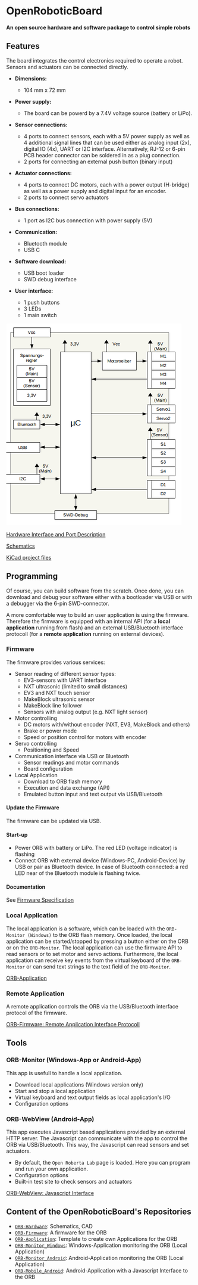 # OpenRoboticBoard
**An open source hardware and software package to control simple robots**

## Features

The board integrates the control electronics required to operate a robot. Sensors and actuators can be connected directly.

* **Dimensions:**
  * 104 mm x 72 mm

* **Power supply:**
  * The board can be powerd by a 7.4V voltage source (battery or LiPo).

* **Sensor connections:**
  * 4 ports to connect sensors, each with a 5V power supply as well as 4 additional signal lines that can be used either as analog input (2x), digital IO (4x), UART or I2C interface. Alternatively, RJ-12 or 6-pin PCB header connector can be soldered in as a plug connection.
  * 2 ports for connecting an external push button (binary input)

* **Actuator connections:**
  * 4 ports to connect DC motors, each with a power output (H-bridge) as well as a power supply and digital input for an encoder.
  * 2 ports to connect servo actuators

* **Bus connections:**
  * 1 port as I2C bus connection with power supply (5V)

* **Communication:**
  * Bluetooth module
  * USB C

* **Software download:**
  * USB boot loader
  * SWD debug interface

* **User interface:**
  * 1 push buttons
  * 3 LEDs
  * 1 main switch

![Board Overview](https://github.com/ThBreuer/ORB-Hardware/blob/main/Ver-01.xx/Doc/Hardware-Overview.png)

[Hardware Interface and Port Description](https://github.com/ThBreuer/ORB-Hardware/blob/main/Ver-01.xx/Doc/Hardware-InterfaceSpezification.pdf)

[Schematics](https://github.com/ThBreuer/ORB-Hardware/blob/main/Ver-01.xx/Doc/Schematics.pdf)

[KiCad project files](https://github.com/ThBreuer/ORB-Hardware/blob/main/Ver-01.xx/KiCad)

## Programming
Of course, you can build software from the scratch. Once done, you can download and debug your software either with a bootloader via USB or with a debugger via the 6-pin SWD-connector.

A more comfortable way to build an user application is using the firmware. Therefore the firmware is equipped with an internal API (for a **local application** running from flash) and an external USB/Bluetooth interface protocoll (for a **remote application** running on external devices).

### Firmware
The firmware provides various services:
* Sensor reading of different sensor types:
  * EV3-sensors with UART interface
  * NXT ultrasonic (limited to small distances)
  * EV3 and NXT touch sensor
  * MakeBlock ultrasonic sensor
  * MakeBlock line follower
  * Sensors with analog output (e.g. NXT light sensor)
* Motor controlling 
  * DC motors with/without encoder (NXT, EV3, MakeBlock and others)
  * Brake or power mode
  * Speed or position control for motors with encoder
* Servo controlling
  * Positioning and Speed
* Communication interface via USB or Bluetooth
  * Sensor readings and motor commands
  * Board configuration
* Local Application
  * Download to ORB flash memory
  * Execution and data exchange (API)
  * Emulated button input and text output via USB/Bluetooth

#### Update the Firmware
The firmware can be updated via USB.

#### Start-up
* Power ORB with battery or LiPo. The red LED (voltage indicator) is flashing
* Connect ORB with external device (Windows-PC, Android-Device) by USB or pair as Bluetooth device. In case of Bluetooth connected: a red LED near of the Bluetooth module is flashing twice.

#### Documentation
See [Firmware Specification](https://github.com/ThBreuer/ORB-Firmware/blob/main/Doc/Firmware-Specification.pdf)

### Local Application
The local application is a software, which can be loaded with the `ORB-Monitor (Windows)` to the ORB flash memory. Once loaded, the local application can be started/stopped by pressing a button either on the ORB or on the `ORB-Monitor`.
The local application can use the firmware API to read sensors or to set motor and servo actions. Furthermore, the local application can receive key events from the virtual keyboard of the `ORB-Monitor` or can send text strings to the text field of the `ORB-Monitor`.

[ORB-Application](https://github.com/ThBreuer/ORB-Application)

### Remote Application
A remote application controls the ORB via the USB/Bluetooth interface protocol of the firmware. 

[ORB-Firmware: Remote Application Interface Protocoll](https://github.com/ThBreuer/ORB-Firmware/blob/main/Doc/Firmware-RemoteInterfaceProtocol.pdf)

## Tools

### ORB-Monitor (Windows-App or Android-App)
This app is usefull to handle a local application.

* Download local applications (Windows version only)
* Start and stop a local application
* Virtual keyboard and text output fields as local application's I/O 
* Configuration options

### ORB-WebView (Android-App)
This app executes Javascript based applications provided by an external HTTP server. The Javascript can communicate with the app to control the ORB via USB/Bluetooth. This way, the Javascript can read sensors and set actuators.

* By default, the `Open Roberta Lab` page is loaded. Here you can program and run your own application.
* Configuration options
* Built-in test site to check sensors and actuators

[ORB-WebView: Javascript Interface](https://github.com/ThBreuer/ORB-Mobile_Android/blob/main/Doc/JavascriptInterface.pdf)

## Content of the OpenRoboticBoard's Repositories

* [`ORB-Hardware`](https://github.com/ThBreuer/ORB-Hardware): Schematics, CAD
* [`ORB-Firmware`](https://github.com/ThBreuer/ORB-Firmware): A firmware for the ORB
* [`ORB-Application`](https://github.com/ThBreuer/ORB-Application): Template to create own Applications for the ORB
* [`ORB-Monitor_Windows`](https://github.com/ThBreuer/ORB-Monitor_Windows): Windows-Application monitoring the ORB (Local Application) 
* [`ORB-Monitor_Android`](https://github.com/ThBreuer/ORB-Monitor_Android): Android-Application monitoring the ORB (Local Application)
* [`ORB-Mobile_Android`](https://github.com/ThBreuer/ORB-Mobile_Android): Android-Application with a Javascript Interface to the ORB
